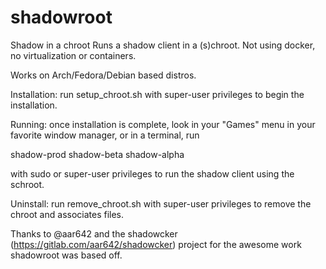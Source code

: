 # shadowroot
Shadow in a chroot
Runs a shadow client in a (s)chroot.  Not using docker, no virtualization or containers.

Works on Arch/Fedora/Debian based distros.

Installation:
run setup_chroot.sh with super-user privileges to begin the installation.

Running:
once installation is complete, look in your "Games" menu in your favorite window manager, or in a terminal, run

shadow-prod
shadow-beta
shadow-alpha

with sudo or super-user privileges to run the shadow client using the schroot.

Uninstall:
run remove_chroot.sh with super-user privileges to remove the chroot and associates files.


Thanks to @aar642 and the shadowcker (https://gitlab.com/aar642/shadowcker) project for the awesome work shadowroot was based off.
